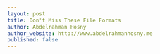 ```yaml
---
layout: post
title: Don't Miss These File Formats
author: Abdelrahman Hosny
author_website: http://www.abdelrahmanhosny.me
published: false
---
```



